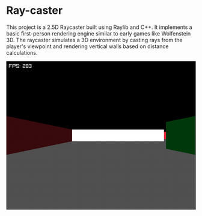 # Ray-caster
This project is a 2.5D Raycaster built using Raylib and C++. It implements a basic first-person rendering engine similar to early games like Wolfenstein 3D. The raycaster simulates a 3D environment by casting rays from the player's viewpoint and rendering vertical walls based on distance calculations.


![Raycasting without textures](screenrec001.gif)
